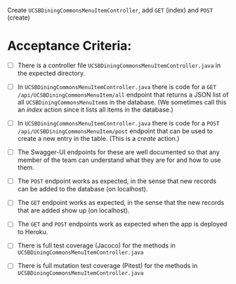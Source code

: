 Create `UCSBDiningCommonsMenuItemController`, add `GET` (index) and `POST` (create)

# Acceptance Criteria:

- [ ] There is a controller file `UCSBDiningCommonsMenuItemController.java`
      in the expected directory.
- [ ] In `UCSBDiningCommonsMenuItemController.java` there is 
      code for a `GET /api/UCSBDiningCommonsMenuItem/all` endpoint 
      that returns a JSON list of all `UCSBDiningCommonsMenuItem`s in the database.
      (We sometimes call this an *index* action since it lists all
      items in the database.)
- [ ] In `UCSBDiningCommonsMenuItemController.java` there is 
      code for a `POST /api/UCSBDiningCommonsMenuItem/post` endpoint
      that can be used to create a new entry in the table. (This
      is a *create* action.)
- [ ] The Swagger-UI endpoints for these are well documented so that
      any member of the team can understand what they are for and
      how to use them.
- [ ] The `POST` endpoint works as expected, in the sense that new
      records can be added to the database (on localhost).
- [ ] The `GET` endpoint works as expected, in the sense that the new
      records that are added show up (on localhost).
- [ ] The `GET` and `POST` endpoints work as expected when the 
      app is deployed to Heroku.
- [ ] There is full test coverage (Jacoco) for the methods in 
      `UCSBDiningCommonsMenuItemController.java`
- [ ] There is full mutation test coverage (Pitest) for the methods in
      `UCSBDiningCommonsMenuItemController.java`



